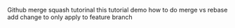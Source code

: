 Github merge squash tutorinal
this tutorial demo how to do merge vs rebase
add change to only apply to feature branch
